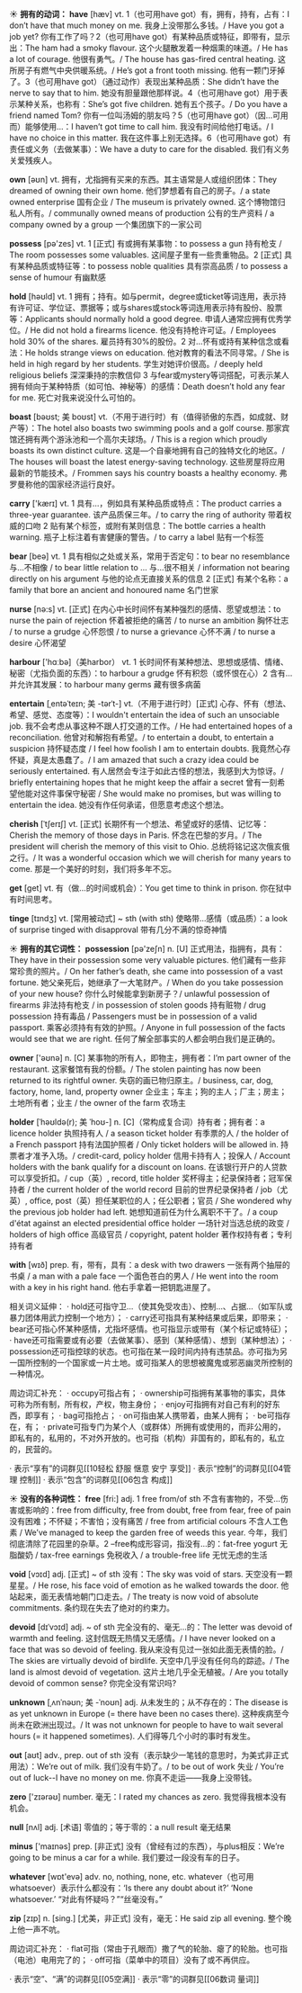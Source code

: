 ☀ <span class="category">**拥有的动词：**</span>
<span class="vocabulary">**have**</span> [hæv] 
<span class="definition">vt. 1（也可用have got）有，拥有，持有，占有：</span>I don’t have that much money on me. 我身上没带那么多钱。/ Have you got a job yet? 你有工作了吗？<span class="definition">2（也可用have got）有某种品质或特征，即带有，显示出：</span>The ham had a smoky flavour. 这个火腿散发着一种烟熏的味道。/ He has a lot of courage. 他很有勇气。/ The house has gas-fired central heating. 这所房子有燃气中央供暖系统。/ He’s got a front tooth missing. 他有一颗门牙掉了。<span class="definition">3（也可用have got）（通过动作）表现出某种品质：</span>She didn’t have the nerve to say that to him. 她没有胆量跟他那样说。<span class="definition">4（也可用have got）用于表示某种关系，也称有：</span>She’s got five children. 她有五个孩子。/ Do you have a friend named Tom? 你有一位叫汤姆的朋友吗？<span class="definition">5（也可用have got）（因…可用而）能够使用…：</span>I haven’t got time to call him. 我没有时间给他打电话。/ I have no choice in this matter. 我在这件事上别无选择。<span class="definition">6（也可用have got）有责任或义务（去做某事）：</span>We have a duty to care for the disabled. 我们有义务关爱残疾人。

<span class="vocabulary">**own**</span> [əʊn] 
<span class="definition">vt. 拥有，尤指拥有买来的东西。其主语常是人或组织团体：</span>They dreamed of owning their own home. 他们梦想着有自己的房子。/ a state owned enterprise 国有企业 / The museum is privately owned. 这个博物馆归私人所有。/ communally owned means of production 公有的生产资料 / a company owned by a group 一个集团旗下的一家公司

<span class="vocabulary">**possess**</span> [pə'zes] 
<span class="definition">vt. 1 [正式] 有或拥有某事物：</span>to possess a gun 持有枪支 / The room possesses some valuables. 这间屋子里有一些贵重物品。<span class="definition">2 [正式] 具有某种品质或特征等：</span>to possess noble qualities 具有崇高品质 / to possess a sense of humour 有幽默感 

<span class="vocabulary">**hold**</span> [həʊld] 
<span class="definition">vt. 1 拥有；持有。如与permit，degree或ticket等词连用，表示持有许可证、学位证、票据等；或与shares或stock等词连用表示持有股份、股票等：</span>Applicants should normally hold a good degree. 申请人通常应拥有优秀学位。/ He did not hold a firearms licence. 他没有持枪许可证。/ Employees hold 30% of the shares. 雇员持有30%的股份。<span class="definition">2 对…怀有或持有某种信念或看法：</span>He holds strange views on education. 他对教育的看法不同寻常。/ She is held in high regard by her students. 学生对她评价很高。/ deeply held religious beliefs 深深秉持的宗教信仰 <span class="definition">3 与fear或mystery等词搭配，可表示某人拥有倾向于某种特质（如可怕、神秘等）的感情：</span>Death doesn’t hold any fear for me. 死亡对我来说没什么可怕的。
           
<span class="vocabulary">**boast**</span> [bəʊst; 美 boʊst]
<span class="definition">vt.（不用于进行时）有（值得骄傲的东西，如成就、财产等）：</span>The hotel also boasts two swimming pools and a golf course. 那家宾馆还拥有两个游泳池和一个高尔夫球场。/ This is a region which proudly boasts its own distinct culture. 这是—个自豪地拥有自己的独特文化的地区。/ The houses will boast the latest energy-saving technology. 这些房屋将应用最新的节能技术。/ Frommen says his country boasts a healthy economy. 弗罗曼称他的国家经济运行良好。

<span class="vocabulary">**carry**</span> ['kærɪ] 
<span class="definition">vt. 1 具有…，例如具有某种品质或特点：</span>The product carries a three-year guarantee. 该产品质保三年。/ to carry the ring of authority 带着权威的口吻 <span class="definition">2 贴有某个标签，或附有某则信息：</span>The bottle carries a health warning. 瓶子上标注着有害健康的警告。/ to carry a label 贴有一个标签 

<span class="vocabulary">**bear**</span> [beə] 
<span class="definition">vt. 1 具有相似之处或关系，常用于否定句：</span>to bear no resemblance 与…不相像 / to bear little relation to ... 与…很不相关 / information not bearing directly on his argument 与他的论点无直接关系的信息 <span class="definition">2 [正式] 有某个名称：</span>a family that bore an ancient and honoured name 名门世家

<span class="vocabulary">**nurse**</span> [nə:s] 
<span class="definition">vt. [正式] 在内心中长时间怀有某种强烈的感情、愿望或想法：</span>to nurse the pain of rejection 怀着被拒绝的痛苦 / to nurse an ambition 胸怀壮志 / to nurse a grudge 心怀怨恨 / to nurse a grievance 心怀不满 / to nurse a desire 心怀渴望

<span class="vocabulary">**harbour**</span> ['hɑːbə]（美harbor）
<span class="definition">vt. 1 长时间怀有某种想法、思想或感情、情绪、秘密（尤指负面的东西）：</span>to harbour a grudge 怀有积怨（或怀恨在心）<span class="definition">2 含有…并允许其发展：</span>to harbour many germs 藏有很多病菌
                      
<span class="vocabulary">**entertain**</span> [ˌentəˈteɪn; 美 -tərˈt-]
<span class="definition">vt.（不用于进行时）[正式] 心存、怀有（想法、希望、感觉、态度等）：</span>I wouldn't entertain the idea of such an unsociable job. 我不会考虑从事这种不跟人打交道的工作。/ He had entertained hopes of a reconciliation. 他曾对和解抱有希望。/ to entertain a doubt, to entertain a suspicion 持怀疑态度 / I feel how foolish I am to entertain doubts. 我竟然心存怀疑，真是太愚蠢了。/ I am amazed that such a crazy idea could be seriously entertained. 有人居然会专注于如此古怪的想法，我感到大为惊讶。/ briefly entertaining hopes that he might keep the affair a secret 曾有一刻希望他能对这件事保守秘密 / She would make no promises, but was willing to entertain the idea. 她没有作任何承诺，但愿意考虑这个想法。

<span class="vocabulary">**cherish**</span> [ˈtʃerɪʃ]
<span class="definition">vt. [正式] 长期怀有一个想法、希望或好的感情、记忆等：</span>Cherish the memory of those days in Paris. 怀念在巴黎的岁月。/ The president will cherish the memory of this visit to Ohio. 总统将铭记这次俄亥俄之行。/ It was a wonderful occasion which we will cherish for many years to come. 那是一个美好的时刻，我们将多年不忘。

<span class="vocabulary">**get**</span> [ɡet] 
<span class="definition">vt. 有（做…的时间或机会）：</span>You get time to think in prison. 你在狱中有时间思考。
           
<span class="vocabulary">**tinge**</span> [tɪndʒ]
<span class="definition">vt. [常用被动式] ~ sth (with sth) 使略带…感情（或品质）：</span>a look of surprise tinged with disapproval 带有几分不满的惊奇神情

☀ <span class="category">**拥有的其它词性：**</span>
<span class="vocabulary">**possession**</span> [pə'zeʃn] 
<span class="definition">n. [U] 正式用法，指拥有，具有：</span>They have in their possession some very valuable pictures. 他们藏有一些非常珍贵的照片。/ On her father’s death, she came into possession of a vast fortune. 她父亲死后，她继承了一大笔财产。/ When do you take possession of your new house? 你什么时候能拿到新房子？/ unlawful possession of firearms 非法持有枪支 / in possession of stolen goods 持有赃物 / drug possession 持有毒品 / Passengers must be in possession of a valid passport. 乘客必须持有有效的护照。/ Anyone in full possession of the facts would see that we are right. 任何了解全部事实的人都会明白我们是正确的。

<span class="vocabulary">**owner**</span> ['əʊnə] 
<span class="definition">n. [C] 某事物的所有人，即物主，拥有者：</span>I’m part owner of the restaurant. 这家餐馆有我的份额。/ The stolen painting has now been returned to its rightful owner. 失窃的画已物归原主。/ business, car, dog, factory, home, land, property owner 企业主；车主；狗的主人；厂主；房主；土地所有者；业主 / the owner of the farm 农场主
           
<span class="vocabulary">**holder**</span> [ˈhəʊldə(r); 美 ˈhoʊ-]
<span class="definition">n. [C]（常构成复合词）持有者；拥有者：</span>a licence holder 执照持有人 / a season ticket holder 有季票的人 / the holder of a French passport 持有法国护照者 / Only ticket holders will be allowed in. 持票者才准予入场。/ credit-card, policy holder 信用卡持有人；投保人 / Account holders with the bank qualify for a discount on loans. 在该银行开户的人贷款可以享受折扣。/ cup（英）, record, title holder 奖杯得主；纪录保持者；冠军保持者 / the current holder of the world record 目前的世界纪录保持者 / job（尤英）, office, post（英）担任某职位的人；任公职者；官员 / She wondered why the previous job holder had left. 她想知道前任为什么离职不干了。/ a coup d'état against an elected presidential office holder 一场针对当选总统的政变 / holders of high office 高级官员 / copyright, patent holder 著作权持有者；专利持有者

<span class="vocabulary">**with**</span> [wɪð] 
<span class="definition">prep. 有，带有，具有：</span>a desk with two drawers 一张有两个抽屉的书桌 / a man with a pale face 一个面色苍白的男人 / He went into the room with a key in his right hand. 他右手拿着一把钥匙进屋了。

相关词义延伸：
· hold还可指守卫…（使其免受攻击）、控制…、占据…（如军队或暴力团体用武力控制一个地方）；
· carry还可指具有某种结果或后果，即带来；
· bear还可指心怀某种感情，尤指坏感情。也可指显示或带有（某个标记或特征）；
· have还可指需要或有必要（去做某事）、感到（某种感情）、想到（某种想法）；
· possession还可指控球的状态。也可指在某一段时间内持有违禁品。亦可指为另一国所控制的一个国家或一片土地。或可指某人的思想被魔鬼或邪恶幽灵所控制的一种情况。

周边词汇补充：
· occupy可指占有；
· ownership可指拥有某事物的事实，具体可称为所有制，所有权，产权，物主身份；
· enjoy可指拥有对自己有利的好东西，即享有；
· bag可指抢占；
· on可指由某人携带着，由某人拥有；
· be可指存在，有；
· private可指专门为某个人（或群体）所拥有或使用的，而非公用的，即私有的，私用的，不对外开放的。也可指（机构）非国有的，即私有的，私立的，民营的。

· 表示“享有”的词群见[[10轻松 舒服 惬意 安宁 享受]]
· 表示“控制”的词群见[[04管理 控制]]
· 表示“包含”的词群见[[06包含 构成]]

☀ <span class="category">**没有的各种词性：**</span>
<span class="vocabulary">**free**</span> [fri:] 
<span class="definition">adj. 1 free from/of sth 不含有害物的，不受…伤害或影响的：</span>free from difficulty, free from doubt, free from fear, free of pain 没有困难；不怀疑；不害怕；没有痛苦 / free from artificial colours 不含人工色素 / We’ve managed to keep the garden free of weeds this year. 今年，我们彻底清除了花园里的杂草。<span class="definition">2 –free构成形容词，指没有…的：</span>fat-free yogurt 无脂酸奶 / tax-free earnings 免税收入 / a trouble-free life 无忧无虑的生活
           
<span class="vocabulary">**void**</span> [vɔɪd]
<span class="definition">adj. [正式] ~ of sth 没有：</span>The sky was void of stars. 天空没有一颗星星。/ He rose, his face void of emotion as he walked towards the door. 他站起来，面无表情地朝门口走去。/ The treaty is now void of absolute commitments. 条约现在失去了绝对的约束力。

<span class="vocabulary">**devoid**</span> [dɪˈvɔɪd]
<span class="definition">adj. ~ of sth 完全没有的、毫无…的：</span>The letter was devoid of warmth and feeling. 这封信既无热情又无感情。/ I have never looked on a face that was so devoid of feeling. 我从来没有见过一张如此面无表情的脸。/ The skies are virtually devoid of birdlife. 天空中几乎没有任何鸟的踪迹。/ The land is almost devoid of vegetation. 这片土地几乎全无植被。/ Are you totally devoid of common sense? 你完全没有常识吗?
       
<span class="vocabulary">**unknown**</span> [ˌʌnˈnəʊn; 美 -ˈnoʊn]
<span class="definition">adj. 从未发生的；从不存在的：</span>The disease is as yet unknown in Europe (= there have been no cases there). 这种疾病至今尚未在欧洲出现过。/ It was not unknown for people to have to wait several hours (= it happened sometimes). 人们得等几个小时的事时有发生。

<span class="vocabulary">**out**</span> [aʊt] 
<span class="definition">adv., prep. out of sth 没有（表示缺少一笔钱的意思时，为美式非正式用法）：</span>We’re out of milk. 我们没有牛奶了。/ to be out of work 失业 / You’re out of luck--I have no money on me. 你真不走运——我身上没带钱。

<span class="vocabulary">**zero**</span> ['zɪərəʊ] 
<span class="definition">number. 毫无：</span>I rated my chances as zero. 我觉得我根本没有机会。
           
<span class="vocabulary">**null**</span> [nʌl]
<span class="definition">adj. [术语] 零值的；等于零的：</span>a null result 毫无结果

<span class="vocabulary">**minus**</span> ['maɪnəs] 
<span class="definition">prep. [非正式] 没有（曾经有过的东西），与plus相反：</span>We’re going to be minus a car for a while. 我们要过一段没有车的日子。

<span class="vocabulary">**whatever**</span> [wɒt'evə] 
<span class="definition">adv. no, nothing, none, etc. whatever（也可用whatsoever）表示什么都没有：</span>‘Is there any doubt about it?’ ‘None whatsoever.’ “对此有怀疑吗？”“丝毫没有。”

<span class="vocabulary">**zip**</span> [zɪp] 
<span class="definition">n. [sing.] [尤美，非正式] 没有，毫无：</span>He said zip all evening. 整个晚上他一声不吭。

周边词汇补充：
· flat可指（常由于孔眼而）撒了气的轮胎、瘪了的轮胎。也可指（电池）电用完了的；
· off可指（菜单中的项目）没有了或不再供应。

· 表示“空”、“满”的词群见[[05空满]]
· 表示“零”的词群见[[06数词 量词]]
